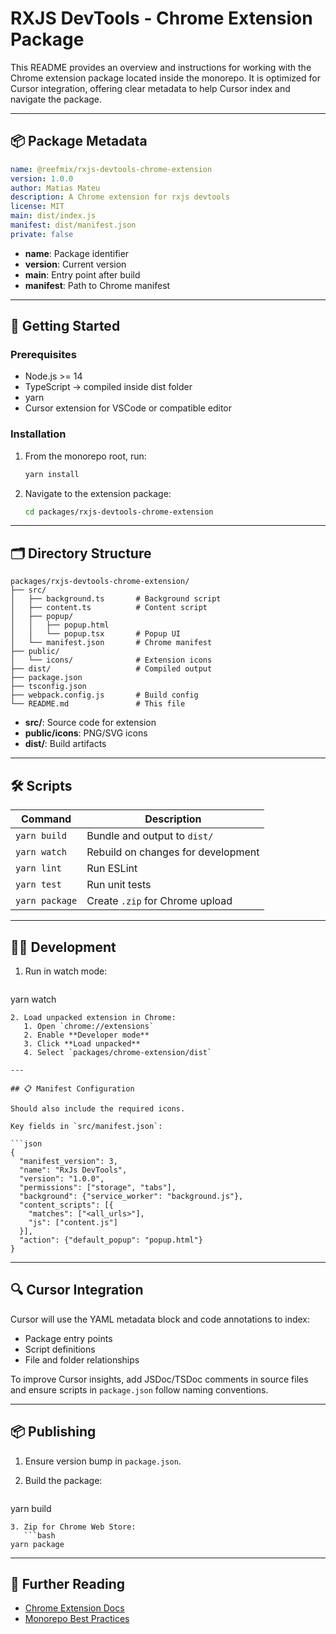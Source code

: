 # RXJS DevTools - Chrome Extension Package

This README provides an overview and instructions for working with the Chrome extension package located inside the monorepo. It is optimized for Cursor integration, offering clear metadata to help Cursor index and navigate the package.

---

## 📦 Package Metadata

```yaml
name: @reefmix/rxjs-devtools-chrome-extension
version: 1.0.0
author: Matias Mateu
description: A Chrome extension for rxjs devtools
license: MIT
main: dist/index.js
manifest: dist/manifest.json
private: false
```

* **name**: Package identifier
* **version**: Current version
* **main**: Entry point after build
* **manifest**: Path to Chrome manifest

---

## 🚀 Getting Started

### Prerequisites

* Node.js >= 14
* TypeScript -> compiled inside dist folder
* yarn
* Cursor extension for VSCode or compatible editor

### Installation

1. From the monorepo root, run:

   ```bash
   yarn install
   ```
2. Navigate to the extension package:

   ```bash
   cd packages/rxjs-devtools-chrome-extension
   ```

---

## 🗂️ Directory Structure

```plaintext
packages/rxjs-devtools-chrome-extension/
├── src/
│   ├── background.ts       # Background script
│   ├── content.ts          # Content script
│   ├── popup/
│   │   ├── popup.html
│   │   └── popup.tsx       # Popup UI
│   └── manifest.json       # Chrome manifest
├── public/
│   └── icons/              # Extension icons
├── dist/                   # Compiled output
├── package.json
├── tsconfig.json
├── webpack.config.js       # Build config
└── README.md               # This file
```

* **src/**: Source code for extension
* **public/icons**: PNG/SVG icons
* **dist/**: Build artifacts

---

## 🛠️ Scripts

| Command        | Description                        |
| -------------- | ---------------------------------- |
| `yarn build`   | Bundle and output to `dist/`       |
| `yarn watch`   | Rebuild on changes for development |
| `yarn lint`    | Run ESLint                         |
| `yarn test`    | Run unit tests                     |
| `yarn package` | Create `.zip` for Chrome upload    |

---

## 🧑‍💻 Development

1. Run in watch mode:

   ```bash
   ```

yarn watch

````
2. Load unpacked extension in Chrome:
   1. Open `chrome://extensions`
   2. Enable **Developer mode**
   3. Click **Load unpacked**
   4. Select `packages/chrome-extension/dist`

---

## 📋 Manifest Configuration

Should also include the required icons.

Key fields in `src/manifest.json`:

```json
{
  "manifest_version": 3,
  "name": "RxJs DevTools",
  "version": "1.0.0",
  "permissions": ["storage", "tabs"],
  "background": {"service_worker": "background.js"},
  "content_scripts": [{
    "matches": ["<all_urls>"],
    "js": ["content.js"]
  }],
  "action": {"default_popup": "popup.html"}
}
````

---

## 🔍 Cursor Integration

Cursor will use the YAML metadata block and code annotations to index:

* Package entry points
* Script definitions
* File and folder relationships

To improve Cursor insights, add JSDoc/TSDoc comments in source files and ensure scripts in `package.json` follow naming conventions.

---

## 📦 Publishing

1. Ensure version bump in `package.json`.
2. Build the package:

   ```bash
   ```

yarn build

````
3. Zip for Chrome Web Store:
   ```bash
yarn package
````

---

## 📖 Further Reading

* [Chrome Extension Docs](https://developer.chrome.com/docs/extensions/)
* [Monorepo Best Practices](https://monorepo.tools/)